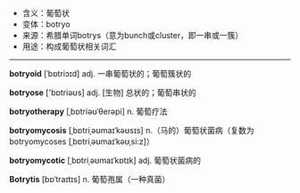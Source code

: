 - <span class="definition">含义：葡萄状</span>
- <span class="definition">变体：botryo</span>
- <span class="definition">来源：希腊单词botrys（意为bunch或cluster，即一串或一簇）</span>
- <span class="definition">用途：构成葡萄状相关词汇</span>

---

<span class="vocabulary">**botryoid**</span> [ˈbɒtriɔɪd] adj. 一串葡萄状的；葡萄簇状的

<span class="vocabulary">**botryose**</span> ['bɒtriəʊs] adj. [生物] 总状的；葡萄串状的

<span class="vocabulary">**botryotherapy**</span> [ˌbɒtriəʊˈθerəpi] n. 葡萄疗法


<span class="vocabulary">**botryomycosis**</span> [ˌbɒtriˌəʊmaɪˈkəʊsɪs] n.（马的）葡萄状菌病（复数为botryomycoses [ˌbɒtriˌəʊmaɪˈkəʊˌsi:z]） 

<span class="vocabulary">**botryomycotic**</span> [ˌbɒtriˌəʊmaɪˈkɒtɪk] adj. 葡萄状菌病的

<span class="vocabulary">**Botrytis**</span> [bɒˈtraɪtɪs] n. 葡萄孢属（一种真菌）
